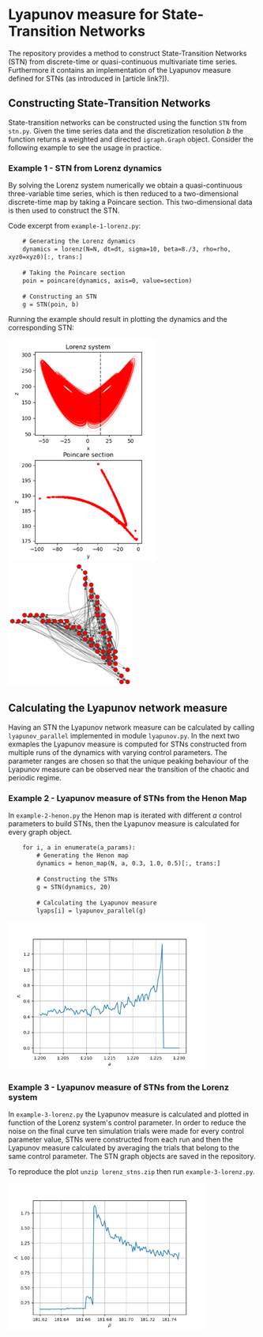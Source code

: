 # Lyapunov measure for State-Transition Networks

The repository provides a method to construct State-Transition Networks (STN) from discrete-time or quasi-continuous multivariate time series.
Furthermore it contains an implementation of the Lyapunov measure defined for STNs (as introduced in [article link?]). 

## Constructing State-Transition Networks
State-transition networks can be constructed using the function `STN` from `stn.py`.
Given the time series data and the discretization resolution *b* the function returns a weighted and directed `igraph.Graph` object.
Consider the following example to see the usage in practice.

### Example 1 - STN from Lorenz dynamics
By solving the Lorenz system numerically we obtain a quasi-continuous three-variable time series, which is then reduced to a two-dimensional discrete-time map by taking a Poincare section. This two-dimensional data is then used to construct the STN.

Code excerpt from `example-1-lorenz.py`:

```
    # Generating the Lorenz dynamics
    dynamics = lorenz(N=N, dt=dt, sigma=10, beta=8./3, rho=rho, xyz0=xyz0)[:, trans:]
    
    # Taking the Poincare section
    poin = poincare(dynamics, axis=0, value=section)
    
    # Constructing an STN
    g = STN(poin, b)

```

Running the example should result in plotting the dynamics and the corresponding STN:

<img src="./plots/ex-1-lorenz.png" width="300">

<img src="./plots/ex-1-stn.png" width="250">

## Calculating the Lyapunov network measure
Having an STN the Lyapunov network measure can be calculated by calling `lyapunov_parallel` implemented in module `lyapunov.py`.
In the next two exmaples the Lyapunov measure is computed for STNs constructed from multiple runs of the dynamics with varying control parameters.
The parameter ranges are chosen so that the unique peaking behaviour of the Lyapunov measure can be observed near the transition of the chaotic and periodic regime.

### Example 2 - Lyapunov measure of STNs from the Henon Map
In `example-2-henon.py` the Henon map is iterated with different *a* control parameters to build STNs, then the Lyapunov measure is calculated for every graph object.

```
    for i, a in enumerate(a_params):
        # Generating the Henon map
        dynamics = henon_map(N, a, 0.3, 1.0, 0.5)[:, trans:]
        
        # Constructing the STNs
        g = STN(dynamics, 20)
        
        # Calculating the Lyapunov measure
        lyaps[i] = lyapunov_parallel(g)
```

<img src="./plots/ex-2-henon-lyap.png" width="400">

### Example 3 - Lyapunov measure of STNs from the Lorenz system
In `example-3-lorenz.py` the Lyapunov measure is calculated and plotted in function of the Lorenz system's control parameter.
In order to reduce the noise on the final curve ten simulation trials were made for every control parameter value, STNs were constructed from each run and then the Lyapunov measure calculated by averaging the trials that belong to the same control parameter.
The STN graph objects are saved in the repository.

To reproduce the plot `unzip lorenz_stns.zip` then run `example-3-lorenz.py`.

<img src="./plots/ex-3-lorenz-lyap.png" width="400">
